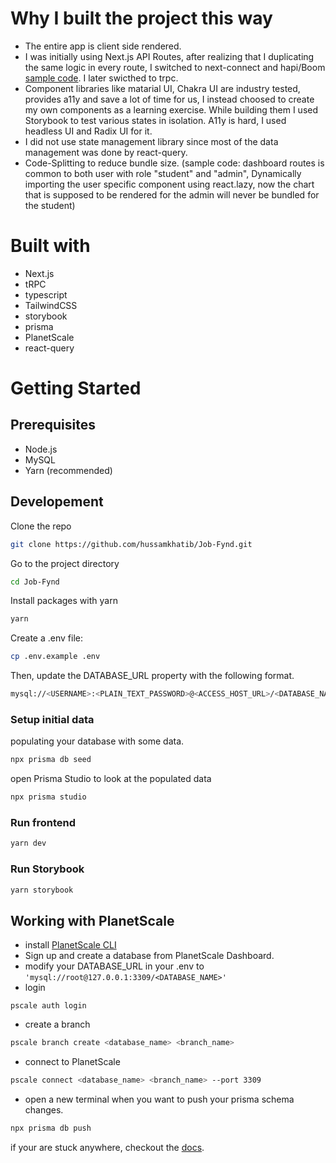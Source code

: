 # Why I built the project this way

- The entire app is client side rendered.
- I was initially using Next.js API Routes, after realizing that I duplicating the same logic in every route, I switched to next-connect and hapi/Boom [sample code](). I later swicthed to trpc.
- Component libraries like matarial UI, Chakra UI are industry tested, provides a11y and save a lot of time for us, I instead choosed to create my own components as a learning exercise. While building them I used Storybook to test various states in isolation. A11y is hard, I used headless UI and Radix UI for it.
- I did not use state management library since most of the data management was done by react-query.
- Code-Splitting to reduce bundle size. (sample code: dashboard routes is common to both user with role "student" and "admin", Dynamically importing the user specific component using react.lazy, now the chart that is supposed to be rendered for the admin will never be bundled for the student)

# Built with

- Next.js
- tRPC
- typescript
- TailwindCSS
- storybook
- prisma
- PlanetScale
- react-query

# Getting Started

## Prerequisites

- Node.js
- MySQL
- Yarn (recommended)

## Developement

Clone the repo

```bash
git clone https://github.com/hussamkhatib/Job-Fynd.git
```

Go to the project directory

```bash
cd Job-Fynd
```

Install packages with yarn

```bash
yarn
```

Create a .env file:

```bash
cp .env.example .env
```

Then, update the DATABASE_URL property with the following format.

```bash
mysql://<USERNAME>:<PLAIN_TEXT_PASSWORD>@<ACCESS_HOST_URL>/<DATABASE_NAME>?sslaccept=strict
```

### Setup initial data

populating your database with some data.

```bash
npx prisma db seed
```

open Prisma Studio to look at the populated data

```bash
npx prisma studio
```

### Run frontend

```bash
yarn dev
```

### Run Storybook

```bash
yarn storybook
```

## Working with PlanetScale

- install [PlanetScale CLI](https://github.com/planetscale/cli#installation)
- Sign up and create a database from PlanetScale Dashboard.
- modify your DATABASE_URL in your .env to `'mysql://root@127.0.0.1:3309/<DATABASE_NAME>'`
- login

```
pscale auth login
```

- create a branch

```bash
pscale branch create <database_name> <branch_name>
```

- connect to PlanetScale

```bash
pscale connect <database_name> <branch_name> --port 3309
```

- open a new terminal when you want to push your prisma schema changes.

```bash
npx prisma db push
```

if your are stuck anywhere, checkout the [docs](https://docs.planetscale.com/tutorials/prisma-quickstart#connect-to-planetscale).
